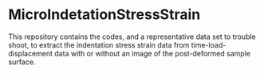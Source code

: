 # MicroIndetationStressStrain
This repository contains the codes, and a representative data set to trouble shoot, to extract the indentation stress strain data from time-load-displacement data with or without an image of the post-deformed sample surface.
